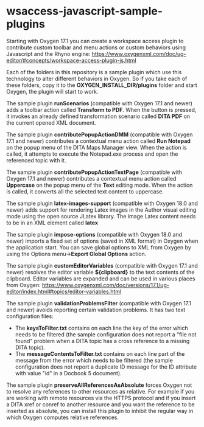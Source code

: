 # wsaccess-javascript-sample-plugins

Starting with Oxygen 17.1 you can create a workspace access plugin to contribute custom toolbar and menu actions or custom behaviors using Javascript and the Rhyno engine:
https://www.oxygenxml.com/doc/ug-editor/#concepts/workspace-access-plugin-js.html

Each of the folders in this repository is a sample plugin which use this technology to alter different behaviors in Oxygen. So if you take each of these folders, copy it to the **OXYGEN_INSTALL_DIR/plugins** folder and start Oxygen, the plugin will start to work.

The sample plugin **runScenarios** (compatible with Oxygen 17.1 and newer) adds a toolbar action called **Transform to PDF**. When the button is pressed, it invokes an already defined transformation scenario called **DITA PDF** on the current opened XML document.

The sample plugin **contributePopupActionDMM** (compatible with Oxygen 17.1 and newer) contributes a contextual menu action called **Run Notepad** on the popup menu of the DITA Maps Manager view. When the action is called, it attempts to execute the Notepad.exe process and open the referenced topic with it.

The sample plugin **contributePopupActionTextPage** (compatible with Oxygen 17.1 and newer) contributes a contextual menu action called **Uppercase** on the popup menu of the **Text** editing mode. When the action is called, it converts all the selected text content to uppercase.

The sample plugin **latex-images-support** (compatible with Oxygen 18.0 and newer) adds support for rendering Latex images in the Author visual editing mode using the open source JLatex library. The image Latex content needs to be in an XML element called **latex**

The sample plugin **impose-options** (compatible with Oxygen 18.0 and newer) imports a fixed set of options (saved in XML format) in Oxygen when the application  start. You can save global options to XML from Oxygen by using the Options menu->**Export Global Options** action.

The sample plugin **customEditorVariables** (compatible with Oxygen 17.1 and newer) resolves the editor variable **${clipboard}** to the text contents of the clipboard. Editor variables are expanded and can be used in various places from Oxygen:
https://www.oxygenxml.com/doc/versions/17.1/ug-editor/index.html#topics/editor-variables.html

The sample plugin **validationProblemsFilter** (compatible with Oxygen 17.1 and newer) avoids reporting certain validation problems. It has two text configuration files:
   - The **keysToFilter.txt** contains on each line the key of the error which needs to be filtered (the sample configuration does not report a "file not found" problem when a DITA topic has a cross reference to a missing DITA topic).
   - The **messageContentsToFilter.txt** contains on each line part of the message from the error which needs to be filtered (the sample configuration does not report a duplicate ID message for the ID attribute with value "id" in a Docbook 5 document).

The sample plugin **preserveAllReferencesAsAbsolute** forces Oxygen not to resolve any references to other resources as relative. For example if you are working with remote resources via the HTTPS protocol and if you insert a DITA xref or conref to another resource and you want the reference to be inserted as absolute, you can install this plugin to inhibit the regular way in which Oxygen computes relative references.
